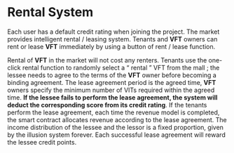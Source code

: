 # Rental System

Each user has a default credit rating when joining the project. The market provides intelligent rental / leasing system. Tenants and **VFT** owners can rent or lease **VFT** immediately by using a button of rent / lease function.

Rental of **VFT** in the market will not cost any renters. Tenants use the one-click rental function to randomly select a “ rental ” VFT from the mall ; the lessee needs to agree to the terms of the **VFT** owner before becoming a binding agreement. The lease agreement period is the agreed time, **VFT** owners specify the minimum number of VITs required within the agreed time. **If the lessee fails to perform the lease agreement, the system will deduct the corresponding score from its credit rating**. If the tenants perform the lease agreement, each time the revenue model is completed, the smart contract allocates revenue according to the lease agreement. The income distribution of the lessee and the lessor is a fixed proportion, given by the illusion system forever. Each successful lease agreement will reward the lessee credit points.
